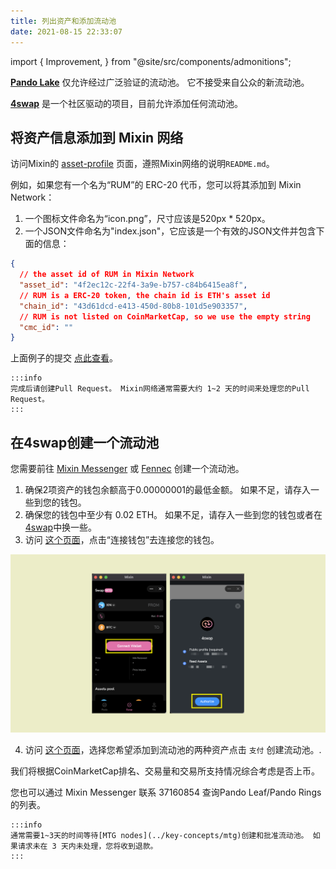 ```yaml
---
title: 列出资产和添加流动池
date: 2021-08-15 22:33:07
---
```


import { Improvement, } from "@site/src/components/admonitions";

<Improvement />

**[Pando Lake](https://lake.pando.im)** 仅允许经过广泛验证的流动池。 它不接受来自公众的新流动池。

**[4swap](https://4swap.org)** 是一个社区驱动的项目，目前允许添加任何流动池。

## 将资产信息添加到 Mixin 网络

访问Mixin的 [asset-profile](https://github.com/MixinNetwork/asset-profile) 页面，遵照Mixin网络的说明`README.md`。

例如，如果您有一个名为“RUM”的 ERC-20 代币，您可以将其添加到 Mixin Network：

1. 一个图标文件命名为“icon.png”，尺寸应该是520px * 520px。
2. 一个JSON文件命名为"index.json"，它应该是一个有效的JSON文件并包含下面的信息：

```json
{
  // the asset id of RUM in Mixin Network
  "asset_id": "4f2ec12c-22f4-3a9e-b757-c84b6415ea8f",
  // RUM is a ERC-20 token, the chain id is ETH's asset id
  "chain_id": "43d61dcd-e413-450d-80b8-101d5e903357",
  // RUM is not listed on CoinMarketCap, so we use the empty string
  "cmc_id": ""
}
```

上面例子的提交 [点此查看](https://github.com/MixinNetwork/asset-profile/commit/437d378f899c5837598bdb8c4e9c18ae8f21ad27)。

````mdx-code-block
:::info
完成后请创建Pull Request。 Mixin网络通常需要大约 1~2 天的时间来处理您的Pull Request。
:::
````

## 在4swap创建一个流动池

您需要前往 [Mixin Messenger](https://mixin.one/messenger) 或 [Fennec](https://pando.im/fennec/) 创建一个流动池。

1. 确保2项资产的钱包余额高于0.00000001的最低金额。 如果不足，请存入一些到您的钱包。
2. 确保您的钱包中至少有 0.02 ETH。 如果不足，请存入一些到您的钱包或者在[4swap](https://app.4swap.org)中换一些。
3. 访问 [这个页面](https://app.4swap.org/#/me)，点击“连接钱包”去连接您的钱包。

![](../assets/lake-get-started-p2.png)

4. 访问 [这个页面](https://app.4swap.org/#/liquidity/create)，选择您希望添加到流动池的两种资产点击 `支付` 创建流动池。.

我们将根据CoinMarketCap排名、交易量和交易所支持情况综合考虑是否上币。

您也可以通过 Mixin Messenger 联系 37160854 查询Pando Leaf/Pando Rings的列表。

````mdx-code-block
:::info
通常需要1~3天的时间等待[MTG nodes](../key-concepts/mtg)创建和批准流动池。 如果请求未在 3 天内未处理，您将收到退款。
:::
````